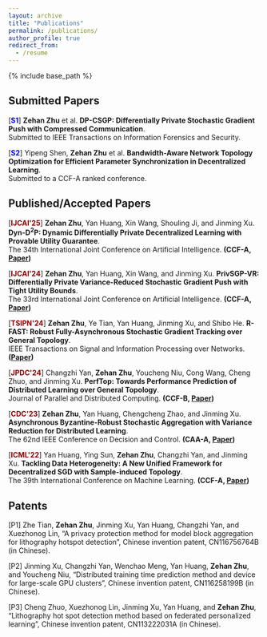 ```yaml
---
layout: archive
title: "Publications"
permalink: /publications/
author_profile: true
redirect_from:
  - /resume
---
```


{% include base_path %}

## Submitted Papers
[**<span style="color:blue; font-weight:bold">S1</span>**] **Zehan Zhu** et al. **DP-CSGP: Differentially Private Stochastic Gradient Push with Compressed Communication**. <br>
Submitted to IEEE Transactions on Information Forensics and Security. 

[**<span style="color:blue; font-weight:bold">S2</span>**] Yipeng Shen, **Zehan Zhu** et al. **Bandwidth-Aware Network Topology Optimization for Efficient Parameter Synchronization in Decentralized Learning**. <br>
Submitted to a CCF-A ranked conference.




## Published/Accepted Papers
[**<span style="color:#8B0000">IJCAI'25</span>**] **Zehan Zhu**, Yan Huang, Xin Wang, Shouling Ji, and Jinming Xu. **Dyn-D<sup>2</sup>P: Dynamic Differentially Private Decentralized Learning with Provable Utility Guarantee**. <br>
The 34th International Joint Conference on Artificial Intelligence. **(CCF-A, [Paper](https://www.ijcai.org/proceedings/2025/809))**

[**<span style="color:#8B0000">IJCAI'24</span>**] **Zehan Zhu**, Yan Huang, Xin Wang, and Jinming Xu. **PrivSGP-VR: Differentially Private Variance-Reduced Stochastic Gradient Push with Tight Utility Bounds**. <br>
The 33rd International Joint Conference on Artificial Intelligence. **(CCF-A, [Paper](https://www.ijcai.org/proceedings/2024/635))**

[**<span style="color:#8B0000">TSIPN'24</span>**] **Zehan Zhu**, Ye Tian, Yan Huang, Jinming Xu, and Shibo He. **R-FAST: Robust Fully-Asynchronous Stochastic Gradient Tracking over General Topology**. <br>
IEEE Transactions on Signal and Information Processing over Networks. **([Paper](https://ieeexplore.ieee.org/abstract/document/10660468))**

[**<span style="color:#8B0000">JPDC'24</span>**] Changzhi Yan, **Zehan Zhu**, Youcheng Niu, Cong Wang, Cheng Zhuo, and Jinming Xu. **PerfTop: Towards Performance Prediction of Distributed Learning over General Topology**. <br>
Journal of Parallel and Distributed Computing. **(CCF-B, [Paper](https://www.sciencedirect.com/science/article/abs/pii/S0743731524000868))**

[**<span style="color:#8B0000">CDC'23</span>**] **Zehan Zhu**, Yan Huang, Chengcheng Zhao, and Jinming Xu. **Asynchronous Byzantine-Robust Stochastic Aggregation with Variance Reduction for Distributed Learning**. <br>
The 62nd IEEE Conference on Decision and Control. **(CAA-A, [Paper](https://ieeexplore.ieee.org/abstract/document/10383346))**

[**<span style="color:#8B0000">ICML'22</span>**] Yan Huang, Ying Sun, **Zehan Zhu**, Changzhi Yan, and Jinming Xu. **Tackling Data Heterogeneity: A New Unified Framework for Decentralized SGD with Sample-induced Topology**. <br>
The 39th International Conference on Machine Learning. **(CCF-A, [Paper](https://proceedings.mlr.press/v162/huang22i.html))**




## Patents

[P1] Zhe Tian, **Zehan Zhu**, Jinming Xu, Yan Huang, Changzhi Yan, and Xuezhonog Lin,  “A privacy protection method for model block aggregation for lithography hotspot detection”, Chinese invention patent, 
CN116756764B (in Chinese).

[P2] Jinming Xu, Changzhi Yan, Wenchao Meng, Yan Huang, **Zehan Zhu**, and Youcheng Niu, “Distributed training time prediction method and device for large-scale GPU clusters”, Chinese invention patent, CN116258199B (in Chinese).

[P3] Cheng Zhuo, Xuezhonog Lin, Jinming Xu, Yan Huang, and **Zehan Zhu**, “Lithography hot spot detection method based on federated personalized learning”, Chinese invention patent, CN113222031A (in Chinese).
